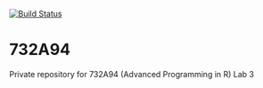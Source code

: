 [![Build Status](https://travis-ci.com/senseiyukisan/732A94.svg?token=topVgyRekJjXYcc4ppmR&branch=master)](https://travis-ci.com/senseiyukisan/732A94)

# 732A94
Private repository for 732A94 (Advanced Programming in R) Lab 3

